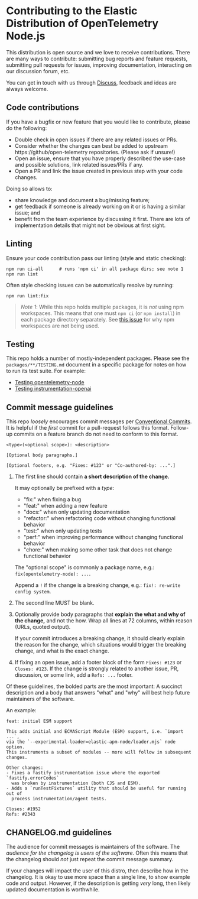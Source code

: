 # Contributing to the Elastic Distribution of OpenTelemetry Node.js

This distribution is open source and we love to receive contributions.
There are many ways to contribute: submitting bug reports and feature requests,
submitting pull requests for issues, improving documentation, interacting on
our discussion forum, etc.

You can get in touch with us through [Discuss](https://discuss.elastic.co/tags/c/apm/nodejs),
feedback and ideas are always welcome.


## Code contributions

If you have a bugfix or new feature that you would like to contribute, please do the following:
- Double check in open issues if there are any related issues or PRs.
- Consider whether the changes can best be added to upstream https://github/open-telemetry repositories. (Please ask if unsure!)
- Open an issue, ensure that you have properly described the use-case and possible solutions, link related issues/PRs if any.
- Open a PR and link the issue created in previous step with your code changes.

Doing so allows to:
- share knowledge and document a bug/missing feature;
- get feedback if someone is already working on it or is having a similar issue; and
- benefit from the team experience by discussing it first. There are lots of implementation details that might not be
obvious at first sight.


## Linting

Ensure your code contribution pass our linting (style and static checking):

```
npm run ci-all      # runs 'npm ci' in all package dirs; see note 1
npm run lint
```

Often style checking issues can be automatically resolve by running:

```
npm run lint:fix
```

> *Note 1*: While this repo holds multiple packages, it is *not* using npm workspaces. This means that one must `npm ci` (or `npm install`) in each package directory separately. See [this issue](https://github.com/elastic/elastic-otel-node/pull/279) for why npm workspaces are not being used.


## Testing

This repo holds a number of mostly-independent packages. Please see the
`packages/**/TESTING.md` document in a specific package for notes on how to run
its test suite. For example:

- [Testing opentelemetry-node](./packages/opentelemetry-node/TESTING.md)
- [Testing instrumentation-openai](./packages/instrumentation-openai/TESTING.md)



## Commit message guidelines

This repo *loosely* encourages commit messages per [Conventional
Commits](https://www.conventionalcommits.org/en/v1.0.0/#summary). It is helpful
if the *first* commit for a pull-request follows this format. Follow-up
commits on a feature branch do not need to conform to this format.

```
<type>(<optional scope>): <description>

[Optional body paragraphs.]

[Optional footers, e.g. "Fixes: #123" or "Co-authored-by: ...".]
```

1. The first line should contain **a short description of the change.**

   It may optionally be prefixed with a *type*:
    * "fix:" when fixing a bug
    * "feat:" when adding a new feature
    * "docs:" when only updating documentation
    * "refactor:" when refactoring code without changing functional behavior
    * "test:" when only updating tests
    * "perf:" when improving performance without changing functional behavior
    * "chore:" when making some other task that does not change functional behavior

    The "optional scope" is commonly a package name, e.g.: `fix(opentelemetry-node): ...`.

    Append a `!` if the change is a breaking change, e.g.: `fix!: re-write config system`.

2. The second line MUST be blank.

3. Optionally provide body paragraphs that **explain the what and why of the change,** and not the how.
   Wrap all lines at 72 columns, within reason (URLs, quoted output).

   If your commit introduces a breaking change, it should clearly explain the
   reason for the change, which situations would trigger the breaking change,
   and what is the exact change.

5. If fixing an open issue, add a footer block of the form `Fixes: #123` or
   `Closes: #123`. If the change is strongly related to another issue, PR,
   discussion, or some link, add a `Refs: ...` footer.

Of these guidelines, the bolded parts are the most important: A succinct
description and a body that answers "what" and "why" will best help future
maintainers of the software.

An example:

```
feat: initial ESM support

This adds initial and ECMAScript Module (ESM) support, i.e. `import ...`,
via the `--experimental-loader=elastic-apm-node/loader.mjs` node option.
This instruments a subset of modules -- more will follow in subsequent changes.

Other changes:
- Fixes a fastify instrumentation issue where the exported `fastify.errorCodes`
  was broken by instrumentation (both CJS and ESM).
- Adds a `runTestFixtures` utility that should be useful for running out of
  process instrumentation/agent tests.

Closes: #1952
Refs: #2343
```


## CHANGELOG.md guidelines

The audience for commit messages is maintainers of the software.
The *audience for the changelog is users of the software*.
Often this means that the changelog should *not* just repeat the commit message summary.

If your changes will impact the user of this distro, then describe how in
the changelog. It is okay to use more space than a single line, to show
example code and output. However, if the description is getting *very* long,
then likely updated documentation is worthwhile.

